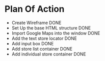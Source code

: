 # Plan Of Action

- Create Wireframe DONE
- Set Up the base HTML structure DONE
- Import Google Maps into the window DONE 
- Add the text store locator DONE
- Add input box DONE
- Add store list container DONE
- Add individual store container DONE